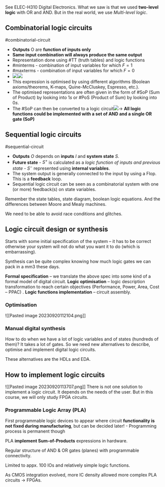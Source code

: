 See ELEC-H310 Digital Electronics.
What we saw is that we used **two-level logic** with OR and AND. But in the real world, we use *Multi-level logic*.
## Combinatorial logic circuits
#combinatorial-circuit 
- **Outputs** O are **function of inputs only**
- **Same input combination will always produce the same output**
- Representation done using #TT (truth tables) and logic functions
- #minterms - combination of input variables for which $F = 1$ 
- #maxterms - combination of input variables for which $F = 0$ 
- ![](Pasted%20image%2020231212160319.png)![](Pasted%20image%2020231212160307.png)
- This expression is optimised by using different algorithms (Boolean axioms/theorems, K-maps, Quine-McCluskey, Espresso, etc.).
- The optimised representations are often given in the form of #SoP (Sum of Product) by looking into $1s$ or #PoS (Product of Sum) by looking into $0s$.
- The #SoP can then be converted to a logic circuit![](Pasted%20image%2020231212160622.png)$\to$ **All logic functions could be implemented with a set of AND and a single OR gate (SoP)**
## Sequential logic circuits
#sequential-circuit 
- **Outputs** $O$ depends on **inputs** $I$ and **system state** $S$.
- **Future state** - $S^{+}$ is calculated as a *logic function of inputs and previous state* - $S^{-}$ represented using **internal variables**.
- The system output is generally connected to the input by using a Flop. This is a **feedback** loop.
- Sequential logic circuit can be seen as a combinatorial system with one (or more) feedback(s) on state variables.

Remember the state tables, state diagram, boolean logic equations. And the differences between Moore and Mealy machines.

We need to be able to avoid race conditions and glitches.
## Logic circuit design or synthesis
Starts with some initial specification of the system – it has to be correct otherwise your system will not do what you want it to do (which is embarrassing).

Synthesis can be quite complex knowing how much logic gates we can pack in a mm3 these days.

**Formal specification** – we translate the above spec into some kind of a formal model of digital circuit.
**Logic optimisation** – logic description transformation to reach certain objectives (Performance, Power, Area, Cost – PPAC) .
**Logic functions implementation** – circuit assembly.
### Optimisation
![[Pasted image 20230920112104.png]]
### Manual digital synthesis
How to do when we have a lot of logic variables and of states (hundreds of them)? It takes a lot of gates. So we need new alternatives to describe, optimise and implement digital logic circuits.

These alternatives are the HDLs and EDA.
## How to implement logic circuits
![[Pasted image 20230920113707.png]]
There is not one solution to implement a logic circuit. It depends on the needs of the user. But in this course, we will only study FPGA circuits.
### Programmable Logic Array (PLA)
First programmable logic devices to appear where circuit **functionality is not fixed during manufacturing**, but can be decided later!
    - Programming process is permanent though 
    
PLA **implement Sum-of-Products** expressions in hardware.

Regular structure of AND & OR gates (planes) with programmable connectivity.

Limited to appx. 100 IOs and relatively simple logic functions.

As CMOS integration evolved, more IC density allowed more complex PLA circuits → FPGAs.